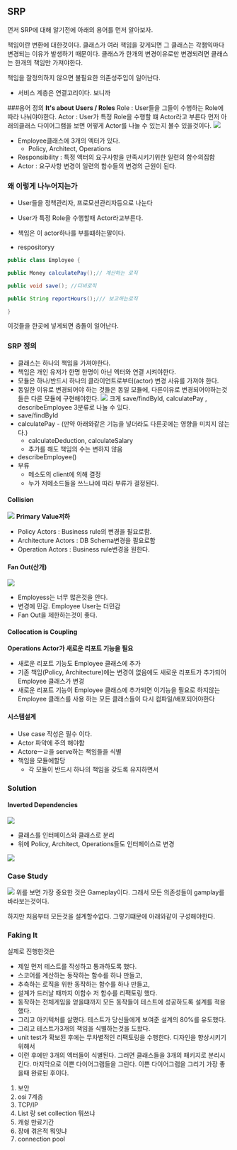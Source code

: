 ## SRP
먼저 SRP에 대해 알기전에 아래의 용어를 먼저 알아보자.

책임이란 변환에 대한것이다. 
클래스가 여러 책임을 갖게되면 그 클래스는 각챔익마다 변경되는 이유가 발생하기 때문이다. 클래스가 한개의 변경이유로만 변경되려면 클래스는 한개의 책임만 가져야한다.


책임을 잘정의하지 않으면 불필요한 의존성주입이 일어난다.


* 서비스 계층은 연결고리이다. 보니까


###용어 정의
**It's about Users / Roles**
Role : User들을 그들이 수행하는 Role에 따라 나눠야야한다.
Actor : User가 특정 Role을 수행할 떄 Actor라고 부른다
먼저 아래의클래스 다이어그램을 보면 어떻게 Actor를 나눌 수 있는지 볼수 있을것이다.
![](https://i.imgur.com/fguZhW4.png)
* Employee클래스에 3개의 엑터가 있다.
  * Policy, Architect, Operations
* Responsibility : 특정 액터의 요구사항을 만족시키기위한 일련의 함수의집함
* Actor : 요구사항 변경이 일련의 함수들의 변경의 근원이 된다.


### 왜 이렇게 나누어지는가
* User들을 정책관리자, 프로모션관리자등으로 나눈다
* User가 특정 Role을 수행할때 Actor라고부른다.
* 책임은 이 actor하나를 부를떄하는말이다.

* respositoryy
```java
public class Employee {

public Money calculatePay();// 계산하는 로직

public void save(); //디비로직

public String reportHours();/// 보고하는로직

}
```


이것들을 한곳에 넣게되면 충돌이 일어난다.

### SRP 정의
* 클래스는 하나의 책임을 가져야한다.
* 책임은 개인 유저가 한명 한명이 아닌 엑터와 연결 시켜야한다.
* 모듈은 하나/반드시 하나의 클라이언트로부터(actor) 변경 사유를 가져야 한다.
* 동일한 이유로 변경되어야 하는 것들은 동일 모듈에, 다른이유로 변경되어야하는것들은 다른 모듈에 구현해야한다.
![](https://i.imgur.com/0JDqYni.png)
크게 save/findById, calculatePay , describeEmployee 3분류로 나눌 수 있다.
* save/findById
* calculatePay - (만약 아래와같은 기능을 넣더라도 다른곳에는 영향을 미치지 않는다.)
  * calculateDeduction, calculateSalary
  * 추가를 해도 책임의 수는 변하지 않음
* describeEmployee()
* 부류
  * 메소도의 client에 의해 결정
  * 누가 저메소드들을 쓰느냐에 따라 부류가 결정된다.


#### Collision
![](https://i.imgur.com/nzI01C3.png)
**Primary Value저하**
* Policy Actors : Business rule의 변경을 필요로함.
* Architecture Actors : DB Schema변경을 필요로함
* Operation Actors : Business rule변경을 원한다.


#### Fan Out(산개)
![](https://i.imgur.com/SZbReak.png)
* Employess는 너무 많은것을 안다.
* 변경에 민감. Employee User는 더민감
* Fan Out을 제한하는것이 좋다.

#### Collocation is Coupling
**Operations Actor가 새로운 리포트 기능을 필요**
* 새로운 리포트 기능도 Employee 클래스에 추가
* 기존 책임(Policy, Architecture)에는 변경이 없음에도 새로운 리포트가 추가되어 Employee 클래스가 변경
* 새로운 리포트 기능이 Employee 클래스에 추가되면 이기능을 필요로 하지않는 Employee 클래스를 사용 하는 모든 클래스들이 다시 컴파일/배포되어야한다


#### 시스템설계
* Use case 작성은 필수 이다.
* Actor 파악에 주의 해야함
* Actoreㅡㄹ을 serve하는 책임들을 식별
* 책임을 모듈에할당
  * 각 모듈이 반드시 하나의 책임을 갖도록 유지하면서
### Solution

#### Inverted Dependencies
![](https://i.imgur.com/IVskIm5.png)
* 클래스를 인터페이스와 클래스로 분리
* 위에 Policy, Architect, Operations들도 인터페이스로 변경


![](https://i.imgur.com/Swx2xgX.png)

### Case Study
![](https://i.imgur.com/0Q99LHo.png)
위를 보면 가장 중요한 것은 Gameplay이다. 그래서 모든 의존성들이 gamplay를 바라보는것이다.

하지만 처음부터 모든것을 설계할수없다. 그렇기떄문에 아래와같이 구성해야한다.
### Faking It
실제로 진행한것은
* 제일 먼저 테스트를 작성하고 통과하도록 했다.
* 스코어를 계산하는 동작하는 함수를 하나 만들고,
* 추측하는 로직을 위한 동작하는 함수를 하나 만들고,
* 설계가 드러날 때까지 이함수 저 함수를 리팩토링 했다.
* 동작하는 전체게임을 얻을떄까지 모든 동작들이 테스트에 성공하도록 설계를 적용했다.
* 그리고 아키텍처를 살폈다. 테스트가 당신들에게 보여준 설계의 80%를 유도했다.
* 그리고 테스트가3개의 책임을 식별하는것을 도왔다.
* unit test가 확보된 후에는 무차별적인 리팩토링을 수행한다. 디자인을 향상시키기위해서
* 이런 후에만 3개의 엑터들이 식별된다. 그러면 클래스들을 3개의 패키지로 분리시킨다.
마지막으로 이쁜 다이어그램들을 그린다. 이쁜 다이어그램을 그리기 가장 좋을때 완료된 후이다.



1. 보안
2. osi 7계층
3. TCP/IP
4. List 랑 set collection 뭐쓰냐
5. 캐슁 만료기간
6. 장애 겪은적 뭐잇냐
7. connection pool